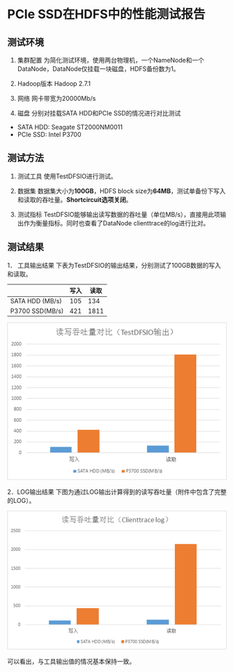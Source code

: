 PCIe SSD在HDFS中的性能测试报告
===========

测试环境
---------------

1. 集群配置
	为简化测试环境，使用两台物理机，一个NameNode和一个DataNode，DataNode仅挂载一块磁盘，HDFS备份数为1。

2. Hadoop版本
	Hadoop 2.7.1

3. 网络
	网卡带宽为20000Mb/s

4. 磁盘
	分别对挂载SATA HDD和PCIe SSD的情况进行对比测试
* SATA HDD: Seagate ST2000NM0011
* PCIe SSD: Intel P3700

测试方法
---------------

1. 测试工具
使用TestDFSIO进行测试。

2. 数据集
数据集大小为**100GB**，HDFS block size为**64MB**，测试单备份下写入和读取的吞吐量。**Shortcircuit选项关闭**。

3. 测试指标
TestDFSIO能够输出读写数据的吞吐量（单位MB/s），直接用此项输出作为衡量指标。同时也查看了DataNode clienttrace的log进行比对。

测试结果
---------------

1． 工具输出结果
下表为TestDFSIO的输出结果，分别测试了100GB数据的写入和读取。

|     |  写入   |  读取   |
| --- | --- | --- |
|  SATA HDD (MB/s)   |  105   |  134   |
|  P3700 SSD(MB/s)   |  421   |  1811   |

![enter description here][1]
 

2．LOG输出结果
下图为通过LOG输出计算得到的读写吞吐量（附件中包含了完整的LOG）。

 ![enter description here][2]
 
可以看出，与工具输出值的情况基本保持一致。


  [1]: ./images/1501499547668.jpg
  [2]: ./images/1501499595811.jpg